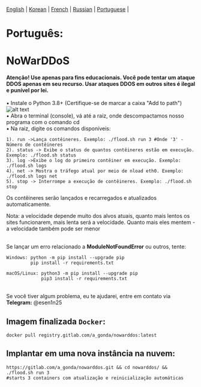 [English](https://github.com/AlexTrushkovsky/NoWarDDoS/blob/main/README_en.md) | [Korean](https://github.com/AlexTrushkovsky/NoWarDDoS/blob/main/README_ko.md) | [French](https://github.com/AlexTrushkovsky/NoWarDDoS/blob/main/README_fr.md) | [Russian](https://github.com/AlexTrushkovsky/NoWarDDoS/blob/main/README_ru.md) | [Portuguese](https://github.com/AlexTrushkovsky/NoWarDDoS/blob/main/README_pt.md) |
# <b1>Português:</b1>
# NoWarDDoS
**Atenção! Use apenas para fins educacionais. Você pode tentar um ataque DDOS apenas em seu recurso. 
Usar ataques DDOS em outros sites é ilegal e punível por lei.**
<br />
<br />▪ Instale o Python 3.8+ (Certifique-se de marcar a caixa "Add to path")
![alt text](https://miro.medium.com/max/1344/0*7nOyowsPsGI19pZT.png)
<br />▪ Abra o terminal (console), vá até a raiz, onde descompactamos nosso programa com o comando cd
<br />▪ Na raiz, digite os comandos disponíveis:
```
1). run ->Lança contêineres. Exemplo: ./flood.sh run 3 #Onde '3' - Número de contêineres
2). status -> Exibe o status de quantos contêineres estão em execução. Exemplo: ./flood.sh status
3). log ->Exibe o log do primeiro contêiner em execução. Exemplo: ./flood.sh logs
4). net -> Mostra o tráfego atual por meio de nload eth0. Exemplo: ./flood.sh logs net
5). stop -> Interrompe a execução de contêineres. Exemplo: ./flood.sh stop
```
Os contêineres serão lançados e recarregados e atualizados automaticamente.

Nota: a velocidade depende muito dos alvos atuais, quanto mais lentos os sites funcionarem, mais lenta será a velocidade.
Quanto mais eles mentem - a velocidade também pode ser menor

<br />Se lançar um erro relacionado a **ModuleNotFoundError** ou outros, tente:
```
Windows: python -m pip install --upgrade pip
         pip install -r requirements.txt
         
macOS/Linux: python3 -m pip install --upgrade pip
             pip3 install -r requirements.txt
```

<br />Se você tiver algum problema, eu te ajudarei, entre em contato via **Telegram:** @esen1n25

## Imagem finalizada `Docker`:
```shell
docker pull registry.gitlab.com/a_gonda/nowarddos:latest
```

## Implantar em uma nova instância na nuvem:
```shell
https://gitlab.com/a_gonda/nowarddos.git && cd nowarddos/ && ./flood.sh run 3 
#starts 3 containers com atualização e reinicialização automáticas
```
